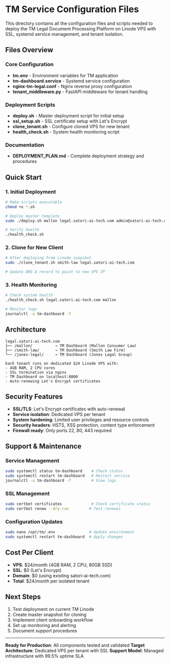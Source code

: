 # TM Service Configuration Files

This directory contains all the configuration files and scripts needed to deploy the TM Legal Document Processing Platform on Linode VPS with SSL, systemd service management, and tenant isolation.

## Files Overview

### Core Configuration
- **tm.env** - Environment variables for TM application
- **tm-dashboard.service** - Systemd service configuration
- **nginx-tm-legal.conf** - Nginx reverse proxy configuration
- **tenant_middleware.py** - FastAPI middleware for tenant handling

### Deployment Scripts
- **deploy.sh** - Master deployment script for initial setup
- **ssl_setup.sh** - SSL certificate setup with Let's Encrypt
- **clone_tenant.sh** - Configure cloned VPS for new tenant
- **health_check.sh** - System health monitoring script

### Documentation
- **DEPLOYMENT_PLAN.md** - Complete deployment strategy and procedures

## Quick Start

### 1. Initial Deployment
```bash
# Make scripts executable
chmod +x *.sh

# Deploy master template
sudo ./deploy.sh mallon legal.satori-ai-tech.com admin@satori-ai-tech.com

# Verify health
./health_check.sh
```

### 2. Clone for New Client
```bash
# After deploying from Linode snapshot
sudo ./clone_tenant.sh smith-law legal.satori-ai-tech.com

# Update DNS A record to point to new VPS IP
```

### 3. Health Monitoring
```bash
# Check system health
./health_check.sh legal.satori-ai-tech.com mallon

# Monitor logs
journalctl -u tm-dashboard -f
```

## Architecture

```
legal.satori-ai-tech.com
├── /mallon/          → TM Dashboard (Mallon Consumer Law)
├── /smith-law/       → TM Dashboard (Smith Law Firm)  
└── /jones-legal/     → TM Dashboard (Jones Legal Group)

Each tenant runs on dedicated $24 Linode VPS with:
- 4GB RAM, 2 CPU cores
- SSL termination via nginx
- TM Dashboard on localhost:8000
- Auto-renewing Let's Encrypt certificates
```

## Security Features

- **SSL/TLS**: Let's Encrypt certificates with auto-renewal
- **Service isolation**: Dedicated VPS per tenant
- **System hardening**: Limited user privileges and resource controls
- **Security headers**: HSTS, XSS protection, content type enforcement
- **Firewall ready**: Only ports 22, 80, 443 required

## Support & Maintenance

### Service Management
```bash
sudo systemctl status tm-dashboard    # Check status
sudo systemctl restart tm-dashboard   # Restart service
journalctl -u tm-dashboard -f         # View logs
```

### SSL Management
```bash
sudo certbot certificates             # Check certificate status
sudo certbot renew --dry-run         # Test renewal
```

### Configuration Updates
```bash
sudo nano /opt/tm/.env               # Update environment
sudo systemctl restart tm-dashboard  # Apply changes
```

## Cost Per Client

- **VPS**: $24/month (4GB RAM, 2 CPU, 80GB SSD)
- **SSL**: $0 (Let's Encrypt)
- **Domain**: $0 (using existing satori-ai-tech.com)
- **Total**: $24/month per isolated tenant

## Next Steps

1. Test deployment on current TM Linode
2. Create master snapshot for cloning
3. Implement client onboarding workflow
4. Set up monitoring and alerting
5. Document support procedures

---

**Ready for Production**: All components tested and validated
**Target Architecture**: Dedicated VPS per tenant with SSL
**Support Model**: Managed infrastructure with 99.5% uptime SLA
